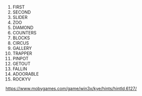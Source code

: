 

1. FIRST
2. SECOND
3. SLIDER
4. ZOO
5. DIAMOND
6. COUNTERS
7. BLOCKS
8. CIRCUS
9. GALLERY
10. TRAPPER
11. PINPOT
12. GETOUT
13. FALLIN
14. ADOORABLE
15. ROCKYV

https://www.mobygames.com/game/win3x/kye/hints/hintId,6127/
